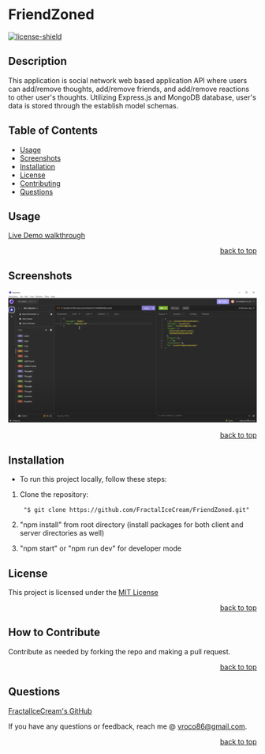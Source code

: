 # FriendZoned
  [![license-shield]][license-url]

## Description

This application is social network web based application API where users can add/remove thoughts, add/remove friends, and add/remove reactions to other user's thoughts. Utilizing Express.js and MongoDB database, user's data is stored through the establish model schemas. 

## Table of Contents
  
- [Usage](#usage)
- [Screenshots](#screenshots)
- [Installation](#installation)
- [License](#license)
- [Contributing](#contributing)
- [Questions](#questions)

## Usage
  
[Live Demo walkthrough](https://drive.google.com/file/d/1fASrheBWv4jrzsrVHo6hCFkXX6Spo2Y3/view?pli=1)

<p align="right"><a href='#friendzoned'>back to top</a></p>

## Screenshots

![](./assets/screen1.PNG)

<p align="right"><a href='#friendzoned'>back to top</a></p>

## Installation

- To run this project locally, follow these steps:

1. Clone the repository: 

        "$ git clone https://github.com/FractalIceCream/FriendZoned.git"

2. "npm install" from root directory (install packages for both client and server directories as well)

3. "npm start" or "npm run dev" for developer mode

## License
  
This project is licensed under the [MIT License](https://choosealicense.com/licenses/mit)

<p align="right"><a href='#friendzoned'>back to top</a></p>

## How to Contribute
  
Contribute as needed by forking the repo and making a pull request.
  
<p align="right"><a href='#friendzoned'>back to top</a></p>

## Questions

[FractalIceCream's GitHub](https://github.com/FractalIceCream)

If you have any questions or feedback, reach me @ [vroco86@gmail.com](mailto:vroco86@gmail.com).

<p align="right"><a href='#friendzoned'>back to top</a></p>

[license-shield]: https://img.shields.io/badge/LICENSE-MIT-green
[license-url]: https://choosealicense.com/licenses/mit
